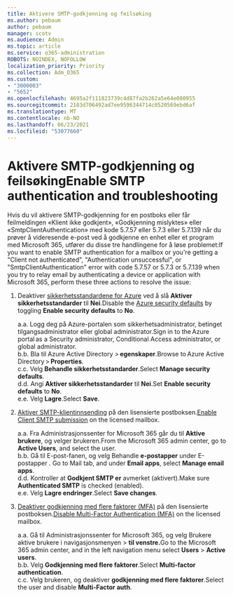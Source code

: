 ```yaml
---
title: Aktivere SMTP-godkjenning og feilsøking
ms.author: pebaum
author: pebaum
manager: scotv
ms.audience: Admin
ms.topic: article
ms.service: o365-administration
ROBOTS: NOINDEX, NOFOLLOW
localization_priority: Priority
ms.collection: Adm_O365
ms.custom:
- "3000003"
- "5652"
ms.openlocfilehash: 4695a2f111823739c4d87fa2b262a5e64e080955
ms.sourcegitcommit: 2103d706492ad7ee9596344714c0520569ebd6af
ms.translationtype: MT
ms.contentlocale: nb-NO
ms.lasthandoff: 06/23/2021
ms.locfileid: "53077660"
---
```

# <a name="enable-smtp-authentication-and-troubleshooting"></a><span data-ttu-id="0960a-102">Aktivere SMTP-godkjenning og feilsøking</span><span class="sxs-lookup"><span data-stu-id="0960a-102">Enable SMTP authentication and troubleshooting</span></span>

<span data-ttu-id="0960a-103">Hvis du vil aktivere SMTP-godkjenning for en postboks eller får feilmeldingen «Klient ikke godkjent», «Godkjenning mislyktes» eller «SmtpClientAuthentication» med kode 5.7.57 eller 5.7.3 eller 5.7.139 når du prøver å videresende e-post ved å godkjenne en enhet eller et program med Microsoft 365, utfører du disse tre handlingene for å løse problemet:</span><span class="sxs-lookup"><span data-stu-id="0960a-103">If you want to enable SMTP authentication for a mailbox or you're getting a "Client not authenticated", "Authentication unsuccessful", or "SmtpClientAuthentication" error with code 5.7.57 or 5.7.3 or 5.7.139 when you try to relay email by authenticating a device or application with Microsoft 365, perform these three actions to resolve the issue:</span></span>

1. <span data-ttu-id="0960a-104">Deaktiver [sikkerhetsstandardene for Azure](/azure/active-directory/fundamentals/concept-fundamentals-security-defaults) ved å slå **Aktiver sikkerhetsstandarder** til **Nei**.</span><span class="sxs-lookup"><span data-stu-id="0960a-104">Disable the [Azure security defaults](/azure/active-directory/fundamentals/concept-fundamentals-security-defaults) by toggling **Enable security defaults** to **No**.</span></span>

    <span data-ttu-id="0960a-105">a.</span><span class="sxs-lookup"><span data-stu-id="0960a-105">a.</span></span> <span data-ttu-id="0960a-106">Logg deg på Azure-portalen som sikkerhetsadministrator, betinget tilgangsadministrator eller global administrator.</span><span class="sxs-lookup"><span data-stu-id="0960a-106">Sign in to the Azure portal as a Security administrator, Conditional Access administrator, or global administrator.</span></span><BR/>
    <span data-ttu-id="0960a-107">b.</span><span class="sxs-lookup"><span data-stu-id="0960a-107">b.</span></span> <span data-ttu-id="0960a-108">Bla til Azure Active Directory > **egenskaper**.</span><span class="sxs-lookup"><span data-stu-id="0960a-108">Browse to Azure Active Directory > **Properties**.</span></span><BR/>
    <span data-ttu-id="0960a-109">c.</span><span class="sxs-lookup"><span data-stu-id="0960a-109">c.</span></span> <span data-ttu-id="0960a-110">Velg **Behandle sikkerhetsstandarder**.</span><span class="sxs-lookup"><span data-stu-id="0960a-110">Select **Manage security defaults**.</span></span><BR/>
    <span data-ttu-id="0960a-111">d.</span><span class="sxs-lookup"><span data-stu-id="0960a-111">d.</span></span> <span data-ttu-id="0960a-112">Angi **Aktiver sikkerhetsstandarder** til **Nei**.</span><span class="sxs-lookup"><span data-stu-id="0960a-112">Set **Enable security defaults** to **No**.</span></span><BR/>
    <span data-ttu-id="0960a-113">e.</span><span class="sxs-lookup"><span data-stu-id="0960a-113">e.</span></span> <span data-ttu-id="0960a-114">Velg **Lagre**.</span><span class="sxs-lookup"><span data-stu-id="0960a-114">Select **Save**.</span></span>

2. <span data-ttu-id="0960a-115">[Aktiver SMTP-klientinnsending](/exchange/clients-and-mobile-in-exchange-online/authenticated-client-smtp-submission#enable-smtp-auth-for-specific-mailboxes) på den lisensierte postboksen.</span><span class="sxs-lookup"><span data-stu-id="0960a-115">[Enable Client SMTP submission](/exchange/clients-and-mobile-in-exchange-online/authenticated-client-smtp-submission#enable-smtp-auth-for-specific-mailboxes) on the licensed mailbox.</span></span>

    <span data-ttu-id="0960a-116">a.</span><span class="sxs-lookup"><span data-stu-id="0960a-116">a.</span></span> <span data-ttu-id="0960a-117">Fra Administrasjonssenter for Microsoft 365 går du til **Aktive brukere**, og velger brukeren.</span><span class="sxs-lookup"><span data-stu-id="0960a-117">From the Microsoft 365 admin center, go to **Active Users**, and select the user.</span></span><BR/>
    <span data-ttu-id="0960a-118">b.</span><span class="sxs-lookup"><span data-stu-id="0960a-118">b.</span></span> <span data-ttu-id="0960a-119">Gå til E-post-fanen, og velg Behandle **e-postapper** under E-postapper . </span><span class="sxs-lookup"><span data-stu-id="0960a-119">Go to Mail tab, and under **Email apps**, select **Manage email apps**.</span></span><BR/>
    <span data-ttu-id="0960a-120">d.</span><span class="sxs-lookup"><span data-stu-id="0960a-120">d.</span></span> <span data-ttu-id="0960a-121">Kontroller at **Godkjent SMTP er** avmerket (aktivert).</span><span class="sxs-lookup"><span data-stu-id="0960a-121">Make sure **Authenticated SMTP** is checked (enabled).</span></span><BR/>
    <span data-ttu-id="0960a-122">e.</span><span class="sxs-lookup"><span data-stu-id="0960a-122">e.</span></span> <span data-ttu-id="0960a-123">Velg **Lagre endringer**.</span><span class="sxs-lookup"><span data-stu-id="0960a-123">Select **Save changes**.</span></span><BR/>

3. <span data-ttu-id="0960a-124">[Deaktiver godkjenning med flere faktorer (MFA)](/microsoft-365/admin/security-and-compliance/set-up-multi-factor-authentication#turn-off-legacy-per-user-mfa) på den lisensierte postboksen.</span><span class="sxs-lookup"><span data-stu-id="0960a-124">[Disable Multi-Factor Authentication (MFA)](/microsoft-365/admin/security-and-compliance/set-up-multi-factor-authentication#turn-off-legacy-per-user-mfa) on the licensed mailbox.</span></span>

    <span data-ttu-id="0960a-125">a.</span><span class="sxs-lookup"><span data-stu-id="0960a-125">a.</span></span> <span data-ttu-id="0960a-126">Gå til Administrasjonssenter for Microsoft 365, og velg Brukere aktive brukere i navigasjonsmenyen  >  **til venstre.**</span><span class="sxs-lookup"><span data-stu-id="0960a-126">Go to the Microsoft 365 admin center, and in the left navigation menu select **Users** > **Active users**.</span></span><BR/>
    <span data-ttu-id="0960a-127">b.</span><span class="sxs-lookup"><span data-stu-id="0960a-127">b.</span></span> <span data-ttu-id="0960a-128">Velg **Godkjenning med flere faktorer**.</span><span class="sxs-lookup"><span data-stu-id="0960a-128">Select **Multi-factor authentication**.</span></span><BR/>
    <span data-ttu-id="0960a-129">c.</span><span class="sxs-lookup"><span data-stu-id="0960a-129">c.</span></span> <span data-ttu-id="0960a-130">Velg brukeren, og deaktiver **godkjenning med flere faktorer**.</span><span class="sxs-lookup"><span data-stu-id="0960a-130">Select the user and disable **Multi-Factor auth**.</span></span><BR/>
